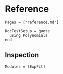 # Reference

```@index
Pages = ["reference.md"]
```

```@meta
DocTestSetup = quote
  using Polynomials
end
```

## Inspection

```@autodocs
Modules = [ExpFit]
```
